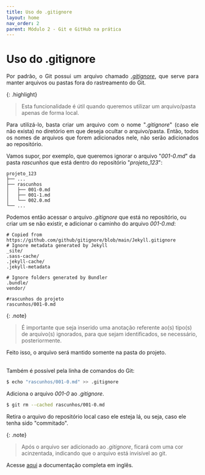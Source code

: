 ```yaml
---
title: Uso do .gitignore
layout: home
nav_order: 2
parent: Módulo 2 - Git e GitHub na prática
---
```


<h1>Uso do .gitignore</h1>

<p align = "justify">
Por padrão, o Git possui um arquivo chamado <a href="https://docs.github.com/pt/get-started/getting-started-with-git/ignoring-files"><i>.gitignore</i></a>, que serve para manter arquivos ou pastas fora do rastreamento do Git.
</p>

{: .highlight}
>Esta funcionalidade é útil quando queremos utilizar um arquivo/pasta apenas de forma local.
<p align = "justify">
Para utilizá-lo, basta criar um arquivo com o nome "<i>.gitignore</i>" (caso ele não exista) no diretório em que deseja ocultar o arquivo/pasta. Então, todos os nomes de arquivos que forem adicionados nele, não serão adicionados ao repositório.<br>
</p>

<p>
Vamos supor, por exemplo, que queremos ignorar o arquivo "<i>001-0.md</i>" da pasta <i>rascunhos</i> que está dentro do repositório "<i>projeto_123</i>":
</p>

```shell
projeto_123
├── ...
├── rascunhos               
│   ├── 001-0.md
│   ├── 001-1.md
│   └── 002.0.md
└── ...
```
Podemos então acessar o arquivo <i>.gitignore</i> que está no repositório, ou criar um se não existir, e adicionar o caminho do arquivo <i>001-0.md</i>:

```shell
# Copied from https://github.com/github/gitignore/blob/main/Jekyll.gitignore
# Ignore metadata generated by Jekyll
_site/
.sass-cache/
.jekyll-cache/
.jekyll-metadata

# Ignore folders generated by Bundler
.bundle/
vendor/

#rascunhos do projeto
rascunhos/001-0.md
```

{: .note}
>É importante que seja inserido uma anotação referente ao(s) tipo(s) de arquivo(s) ignorados, para que sejam identificados, se necessário, posteriormente.

<p>
Feito isso, o arquivo será mantido somente na pasta do projeto.<br><br>


Também é possível pela linha de comandos do Git:
</p>

``` bash
$ echo "rascunhos/001-0.md" >> .gitignore
```
<p>
Adiciona o arquivo <i>001-0</i> ao <i>.gitignore</i>.
</p>

``` bash
$ git rm --cached rascunhos/001-0.md
```
<p>
Retira o arquivo do repositório local caso ele esteja lá, ou seja, caso ele tenha sido "commitado".<br>
</p>

{: .note}
>Após o arquivo ser adicionado ao <i>.gitignore</i>, ficará com uma cor acinzentada, indicando que o arquivo está invisível ao git.




<p>
Acesse <a href = "https://git-scm.com/docs/gitignore">aqui</a> a documentação completa em inglês.
</p>
